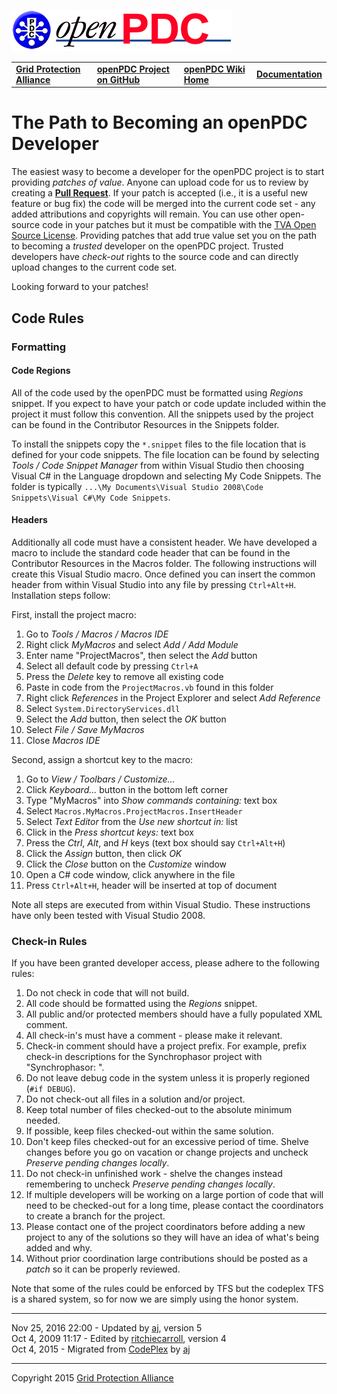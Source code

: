 [![The Open Source Phasor Data Concentrator](openPDC_Logo.png)](openPDC_Home.md)

|   |   |   |   |
|---|---|---|---|
| **[Grid Protection Alliance](http://www.gridprotectionalliance.org)** | **[openPDC Project on GitHub](https://github.com/GridProtectionAlliance/openPDC)** | **[openPDC Wiki Home](openPDC_Home.md)** | **[Documentation](openPDC_Documentation_Home.md)** |

# The Path to Becoming an openPDC Developer

The easiest wasy to become a developer for the openPDC project is to start providing *patches of value*. Anyone can upload code for us to review by creating a [**Pull Request**](https://github.com/GridProtectionAlliance/openPDC/pulls). If your patch is accepted (i.e., it is a useful new feature or bug fix) the code will be merged into the current code set - any added attributions and copyrights will remain. You can use other open-source code in your patches but it must be compatible with the [TVA Open Source License](license.md). Providing patches that add true value set you on the path to becoming a *trusted* developer on the openPDC project. Trusted developers have *check-out* rights to the source code and can directly upload changes to the current code set.

Looking forward to your patches!

## Code Rules

### Formatting

#### Code Regions

All of the code used by the openPDC must be formatted using *Regions* snippet. If you expect to have your patch or code update included within the project it must follow this convention. All the snippets used by the project can be found in the Contributor  Resources in the Snippets folder.

To install the snippets copy the `*.snippet` files to the file location that is defined for your code snippets. The file location can be found by selecting *Tools / Code Snippet Manager* from within Visual Studio then choosing Visual C# in the Language dropdown and selecting My Code Snippets. The folder is typically `...\My Documents\Visual Studio 2008\Code Snippets\Visual C#\My Code Snippets`.

#### Headers

Additionally all code must have a consistent header. We have developed a macro to include the standard code header that can be found in the Contributor Resources in the Macros folder. The following instructions will create this Visual Studio macro. Once defined you can insert the common header from within Visual Studio into any file by pressing `Ctrl+Alt+H`. Installation steps follow:

First, install the project macro:

1. Go to *Tools / Macros / Macros IDE*
2. Right click *MyMacros* and select *Add / Add Module*
3. Enter name "ProjectMacros", then select the *Add* button
4. Select all default code by pressing `Ctrl+A`
5. Press the *Delete* key to remove all existing code
6. Paste in code from the `ProjectMacros.vb` found in this folder
7. Right click *References* in the Project Explorer and select *Add Reference*
8. Select `System.DirectoryServices.dll`
9. Select the *Add* button, then select the *OK* button
10. Select *File / Save MyMacros*
11. Close *Macros IDE*

Second, assign a shortcut key to the macro:

1. Go to *View / Toolbars / Customize...*
2. Click *Keyboard...* button in the bottom left corner 
3. Type "MyMacros" into *Show commands containing:* text box
4. Select `Macros.MyMacros.ProjectMacros.InsertHeader`
5. Select *Text Editor* from the *Use new shortcut in:* list
6. Click in the *Press shortcut keys:* text box
7. Press the *Ctrl*, *Alt*, and *H* keys (text box should say `Ctrl+Alt+H`)
8. Click the *Assign* button, then click *OK*
9. Click the *Close* button on the *Customize* window
10. Open a C# code window, click anywhere in the file
11. Press `Ctrl+Alt+H`, header will be inserted at top of document

Note all steps are executed from within Visual Studio. These instructions have only been tested with Visual Studio 2008.

### Check-in Rules

If you have been granted developer access, please adhere to the following rules:

1. Do not check in code that will not build.
2. All code should be formatted using the *Regions* snippet.
3. All public and/or protected members should have a fully populated XML comment.
4. All check-in's must have a comment - please make it relevant.
5. Check-in comment should have a project prefix. For example, prefix check-in descriptions for the Synchrophasor project with "Synchrophasor: ".
6. Do not leave debug code in the system unless it is properly regioned (`#if DEBUG`).
7. Do not check-out all files in a solution and/or project.
8. Keep total number of files checked-out to the absolute minimum needed.
9. If possible, keep files checked-out within the same solution.
10. Don't keep files checked-out for an excessive period of time. Shelve changes before you go on vacation or change projects and uncheck *Preserve pending changes locally*.
11. Do not check-in unfinished work - shelve the changes instead remembering to uncheck *Preserve pending changes locally*.
12. If multiple developers will be working on a large portion of code that will need to be checked-out for a long time, please contact the coordinators to create a branch for the project.
13. Please contact one of the project coordinators before adding a new project to any of the solutions so they will have an idea of what's being added and why.
14. Without prior coordination large contributions should be posted as a *patch* so it can be properly reviewed.

Note that some of the rules could be enforced by TFS but the codeplex TFS is a shared system, so for now we are simply using the honor system.

---

Nov 25, 2016 22:00 - Updated by [aj](https://github.com/ajstadlin), version 5  
Oct 4, 2009 11:17 - Edited by [ritchiecarroll](https://github.com/ritchiecarroll), version 4  
Oct 4, 2015 - Migrated from [CodePlex](http://openpdc.codeplex.com/wikipage?title=DeveloperPath) by [aj](https://github.com/ajstadlin)

---

Copyright 2015 [Grid Protection Alliance](http://www.gridprotectionalliance.org)
